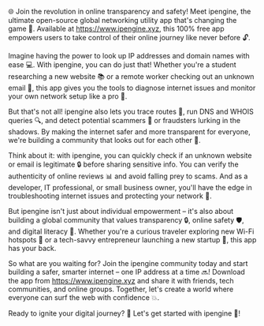 🌐 Join the revolution in online transparency and safety! Meet ipengine, the ultimate open-source global networking utility app that's changing the game 🔄. Available at https://www.ipengine.xyz, this 100% free app empowers users to take control of their online journey like never before 🔓.

Imagine having the power to look up IP addresses and domain names with ease 💻. With ipengine, you can do just that! Whether you're a student researching a new website 📚 or a remote worker checking out an unknown email 👀, this app gives you the tools to diagnose internet issues and monitor your own network setup like a pro 🔧.

But that's not all! ipengine also lets you trace routes 💨, run DNS and WHOIS queries 🔍, and detect potential scammers 🚫 or fraudsters lurking in the shadows. By making the internet safer and more transparent for everyone, we're building a community that looks out for each other 👥.

Think about it: with ipengine, you can quickly check if an unknown website or email is legitimate 🔒 before sharing sensitive info. You can verify the authenticity of online reviews 📊 and avoid falling prey to scams. And as a developer, IT professional, or small business owner, you'll have the edge in troubleshooting internet issues and protecting your network 💪.

But ipengine isn't just about individual empowerment – it's also about building a global community that values transparency 🔒, online safety 🛡️, and digital literacy 📡. Whether you're a curious traveler exploring new Wi-Fi hotspots 📍 or a tech-savvy entrepreneur launching a new startup 🚀, this app has your back.

So what are you waiting for? Join the ipengine community today and start building a safer, smarter internet – one IP address at a time 🔜! Download the app from https://www.ipengine.xyz and share it with friends, tech communities, and online groups. Together, let's create a world where everyone can surf the web with confidence 💥.

Ready to ignite your digital journey? 💫 Let's get started with ipengine 🚀!